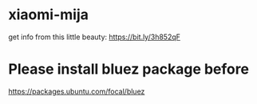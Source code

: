 # xiaomi-mija
get info from this little beauty: https://bit.ly/3h852qF

# Please install bluez package before
https://packages.ubuntu.com/focal/bluez

